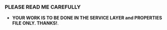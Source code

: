 ### PLEASE READ ME CAREFULLY

- **YOUR WORK IS TO BE DONE IN THE SERVICE LAYER and PROPERTIES FILE ONLY. THANKS!**. 
